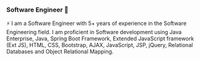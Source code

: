 ### Software Engineer 👋

<!--
**wilfredkim/wilfredkim** is a ✨ _special_ ✨ repository because its `README.md` (this file) appears on your GitHub profile.

Here are some ideas to get you started:

- 🔭 I’m currently working on ...
- 🌱 I’m currently learning ...
- 👯 I’m looking to collaborate on ...
- 🤔 I’m looking for help with ...
- 💬 Ask me about ...
- 📫 How to reach me: ...
- 😄 Pronouns: ...
- ⚡ Fun fact: ...
-->
⚡ I am a Software Engineer with 5+ years of experience in the Software Engineering field. I am 
proficient in Software development using Java Enterprise, Java, Spring Boot Framework, 
Extended JavaScript framework (Ext JS), HTML, CSS, Bootstrap, AJAX, JavaScript, JSP, 
jQuery, Relational Databases and Object Relational Mapping.
